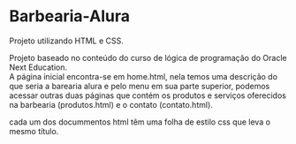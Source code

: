 # Barbearia-Alura
Projeto utilizando HTML e CSS.<br>

Projeto baseado no conteúdo do curso de lógica de programação do Oracle Next Education.<br> 
A página inicial encontra-se em home.html, nela temos uma descrição do que seria a barearia alura e pelo menu em sua parte superior, podemos acessar outras duas páginas que contém os produtos e serviços oferecidos na barbearia (produtos.html) e o contato (contato.html).<br>

cada um dos docummentos html têm uma folha de estilo css que leva o mesmo título.
